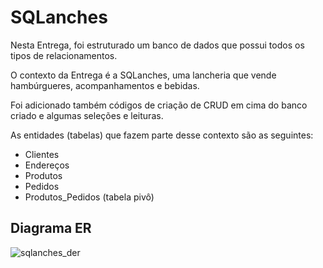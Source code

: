 # SQLanches

Nesta Entrega, foi estruturado um banco de dados que possui todos os tipos de relacionamentos.

O contexto da Entrega é a SQLanches, uma lancheria que vende hambúrgueres, acompanhamentos e bebidas.

Foi adicionado também códigos de criação de CRUD em cima do banco criado e algumas seleções e leituras.

As entidades (tabelas) que fazem parte desse contexto são as seguintes:
- Clientes
- Endereços
- Produtos
- Pedidos
- Produtos_Pedidos (tabela pivô)

## Diagrama ER

![sqlanches_der](https://user-images.githubusercontent.com/91760679/182689866-0bc8f651-1eb8-40c6-b829-14a157a424f5.png)
